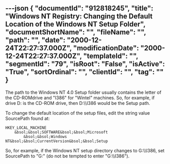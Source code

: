---json
{
  "documentId": "912818245",
  "title": "Windows NT Registry: Changing the Default Location of the Windows NT Setup Folder",
  "documentShortName": "",
  "fileName": "",
  "path": "",
  "date": "2000-12-24T22:27:37.000Z",
  "modificationDate": "2000-12-24T22:27:37.000Z",
  "templateId": "",
  "segmentId": "79",
  "isRoot": "False",
  "isActive": "True",
  "sortOrdinal": "",
  "clientId": "",
  "tag": ""
}
---

The path to the Windows NT 4.0 Setup folder usually contains the letter of the CD-ROMdrive and &quot;I386&quot; for &quot;Wintel&quot; machines. So, for example, if drive D: is the CD-ROM drive, then D:&bsol;&bsol;I386 would be the Setup path.

To change the default location of the setup files, edit the string value SourcePath found at:

    HKEY_LOCAL_MACHINE
        &bsol;&bsol;SOFTWARE&bsol;&bsol;Microsoft
            &bsol;&bsol;Windows NT&bsol;&bsol;CurrentVersion&bsol;&bsol;Setup

So, for example, if the Windows NT setup directory changes to G:&bsol;&bsol;I386, set SourcePath to &quot;G:&quot; (do not be tempted to enter &quot;G:&bsol;&bsol;I386&quot;).
